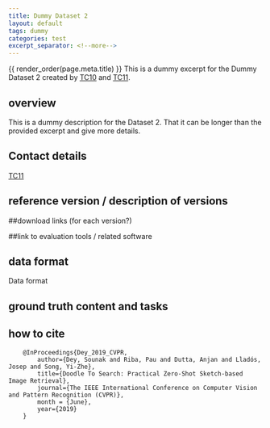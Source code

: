 ```yaml
---
title: Dummy Dataset 2
layout: default
tags: dummy
categories: test
excerpt_separator: <!--more-->
---
```

{{ render_order(page.meta.title) }}
This is a dummy excerpt for the Dummy Dataset 2 created by [TC10][tc10web] and
[TC11][tc11web].

<!--more-->

## overview

This is a dummy description for the Dataset 2. That it can be longer than the
provided excerpt and give more details.

## Contact details
[TC11][tc11web]

## reference version / description of versions

##download links (for each version?)

##link to evaluation tools / related software

## data format
Data format

## ground truth content and tasks

## how to cite

```
    @InProceedings{Dey_2019_CVPR,
        author={Dey, Sounak and Riba, Pau and Dutta, Anjan and Lladós, Josep and Song, Yi-Zhe},
        title={Doodle To Search: Practical Zero-Shot Sketch-based Image Retrieval},
        journal={The IEEE International Conference on Computer Vision and Pattern Recognition (CVPR)},
        month = {June},
        year={2019}
    }
```

[tc11web]: http://www.iapr-tc11.org/mediawiki/index.php?title=IAPR-TC11:Reading_Systems
[tc10web]: https://iapr-tc10.univ-lr.fr/?page_id=85
